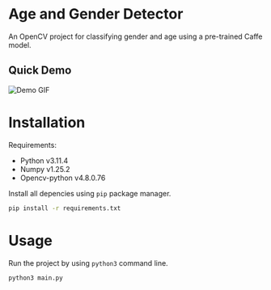 # Age and Gender Detector
An OpenCV project for classifying gender and age using a pre-trained Caffe model.
## Quick Demo
![Demo GIF](demo.gif)

# Installation
Requirements:
- Python v3.11.4
- Numpy v1.25.2
- Opencv-python v4.8.0.76

Install all depencies using `pip` package manager.
```bash
pip install -r requirements.txt
```

# Usage
Run the project by using `python3` command line.
```bash
python3 main.py
```